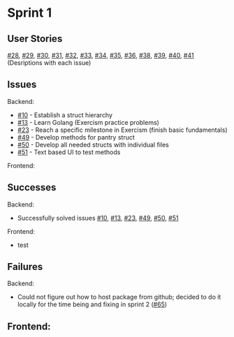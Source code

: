 # Sprint 1

## User Stories
[#28](https://github.com/TylerMetz/Saucier720/issues/28), [#29](https://github.com/TylerMetz/Saucier720/issues/29), [#30](https://github.com/TylerMetz/Saucier720/issues/30), [#31](https://github.com/TylerMetz/Saucier720/issues/31), [#32](https://github.com/TylerMetz/Saucier720/issues/32), [#33](https://github.com/TylerMetz/Saucier720/issues/33), [#34](https://github.com/TylerMetz/Saucier720/issues/34), [#35](https://github.com/TylerMetz/Saucier720/issues/35), [#36](https://github.com/TylerMetz/Saucier720/issues/36), [#38](https://github.com/TylerMetz/Saucier720/issues/38), [#39](https://github.com/TylerMetz/Saucier720/issues/39), [#40](https://github.com/TylerMetz/Saucier720/issues/40), [#41](https://github.com/TylerMetz/Saucier720/issues/41) (Desriptions with each issue)

## Issues
Backend:
- [#10](https://github.com/TylerMetz/Saucier720/issues/10) - Establish a struct hierarchy 
- [#13](https://github.com/TylerMetz/Saucier720/issues/13) - Learn Golang (Exercism practice problems)
- [#23](https://github.com/TylerMetz/Saucier720/issues/23) - Reach a specific milestone in Exercism (finish basic fundamentals)
- [#49](https://github.com/TylerMetz/Saucier720/issues/49) - Develop methods for pantry struct
- [#50](https://github.com/TylerMetz/Saucier720/issues/50) - Develop all needed structs with individual files
- [#51](https://github.com/TylerMetz/Saucier720/issues/51) - Text based UI to test methods 

Frontend:

## Successes
Backend:
- Successfully solved issues [#10](https://github.com/TylerMetz/Saucier720/issues/10), [#13](https://github.com/TylerMetz/Saucier720/issues/13), [#23](https://github.com/TylerMetz/Saucier720/issues/23), [#49](https://github.com/TylerMetz/Saucier720/issues/49), [#50](https://github.com/TylerMetz/Saucier720/issues/50), [#51](https://github.com/TylerMetz/Saucier720/issues/51)

Frontend: 
- test

## Failures
Backend: 
- Could not figure out how to host package from github; decided to do it locally for the time being and fixing in sprint 2 ([#65](https://github.com/TylerMetz/Saucier720/issues/65))

Frontend: 
- 
